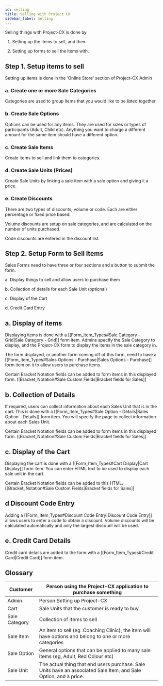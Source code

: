 ```yaml
---
id: selling
title: Selling with Project CX
sidebar_label: Selling
---
```


Selling things with Project-CX is done by 

1. Setting up the items to sell, and then

2. Setting up forms to sell the items with.

## Step 1. Setup items to sell

Setting up items is done in the 'Online Store' section of Project-CX Admin

### a. Create one or more Sale Categories

Categories are used to group items that you would like to be listed together. 

### b. Create Sale Options

Options can be used for any items. They are used for sizes or types of participants (Adult, Child etc). Anything you want to charge a different amount for the same item should have a different option.

### c. Create Sale Items

Create items to sell and link them to categories.

### d. Create Sale Units (Prices)

Create Sale Units by linking a sale item with a sale option and giving it a price.

### e. Create Discounts

There are two types of discounts, volume or code. Each are either percentage or fixed price based. 

Volume discounts are setup on sale categories, and are calculated on the number of units purchased.

Code discounts are entered in the discount list.

## Step 2. Setup Form to Sell Items

Sales Forms need to have three or four sections and a button to submit the form. 

a. Display things to sell and allow users to purchase them

b. Collection of details for each Sale Unit (optional)

c. Display of the Cart

d. Credit Card Entry

## a. Display of items

Displaying items is done with a [[Form_Item_Types#Sale Category - Grid|Sale Category - Grid]] form item. Admins specify the Sale Category to display, and the Project-CX form to display the items in the sale category in.

The form displayed, or another form coming off of this form, need to have a [[Form_Item_Types#Sales Options - Purchase|Sales Options - Purchase]] form item on it to allow users to purchase items.

Certain Bracket Notation fields can be added to form items in this displayed form. [[Bracket_Notation#Sale Custom Fields|Bracket fields for Sales]]

## b. Collection of Details

If required, users can collect information about each Sales Unit that is in the cart. This is done with a [[Form_Item_Types#Sale Option - Details|Sales Option - Details]] form item. You will specify the page to collect information about each Sales Unit.

Certain Bracket Notation fields can be added to form items in this displayed form. [[Bracket_Notation#Sale Custom Fields|Bracket fields for Sales]]

## c. Display of the Cart

Displaying the cart is done with a [[Form_Item_Types#Cart Display|Cart Display]] form item. You can enter HTML text to be used to display each sale unit in the cart.

Certain Bracket Notation fields can be added to this HTML. [[Bracket_Notation#Sale Custom Fields|Bracket fields for Sales]]

## d Discount Code Entry

Adding a [[Form_Item_Types#Discount Code Entry|Discount Code Entry]] allows users to enter a code to obtain a discount. Volume discounts will be calculated automatically and only the largest discount will be used.

## e. Credit Card Details

Credit card details are added to the form with a [[Form_Item_Types#Credit Card|Credit Card]] form item.





## Glossary

| Customer | Person using the Project-CX application to purchase something |
| - | -|
| Admin | Person Setting up Project-CX |
| Cart | Sale Units that the customer is ready to buy | 
| Sale Category | Collection of Items to sell |
| Sale Item | An item to sell (eg. Coaching Clinic), the item will have options and belong to one or more categories |
| Sale Option | General options that can be applied to many sale items (eg, Adult, Red Colour etc) |
| Sale Unit | The actual thing that end users purchase. Sale Units have an associated Sale Item, and Sale Option, and a price. |